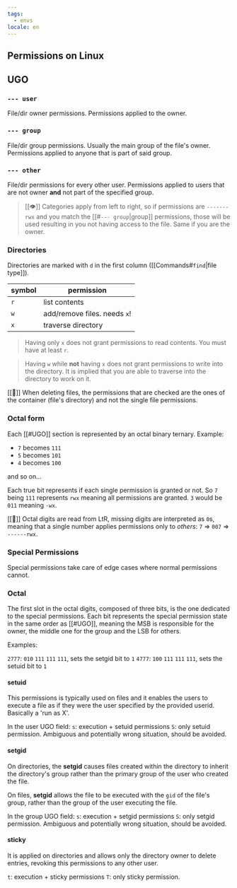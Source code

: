 ```yaml
---
tags:
  - envs
locale: en
---
```


## Permissions on Linux

## UGO

### `--- user`

File/dir owner permissions. Permissions applied to the owner.

### `--- group`

File/dir group permissions. Usually the main group of the file's owner. Permissions applied to anyone that is part of said group.

### `--- other`

File/dir permissions for every other user. Permissions applied to users that are not owner **and** not part of the specified group.

> [[👁️]] Categories apply from left to right, so if permissions are `-------rwx` and you match the [[#`--- group`|group]] permissions, those will be used resulting in you not having access to the file. Same if you are the owner.

### Directories

Directories are marked with `d` in the first column ([[Commands#`find`|file type]]).

| symbol | permission                   |
| ------ | ---------------------------- |
| `r`    | list contents                |
| `w`    | add/remove files. needs `x`! |
| `x`    | traverse directory           |

> Having only `x` does not grant permissions to read contents. You must have at least `r`.

> Having `w` while **not** having `x` does not grant permissions to write into the directory. It is implied that you are able to traverse into the directory to work on it.

[[🚨]] When deleting files, the permissions that are checked are the ones of the container (file's directory) and not the single file permissions.

### Octal form

Each [[#UGO]] section is represented by an octal binary ternary. Example:

- `7` becomes `111`
- `5` becomes `101`
- `4` becomes `100`

and so on...

Each true bit represents if each single permission is granted or not. So `7` being `111` represents `rwx` meaning all permissions are granted. `3` would be `011` meaning `-wx`.

[[🚨]] Octal digits are read from LtR, missing digits are interpreted as `0`s, meaning that a single number applies permissions only to _others_: `7` => `007` => `------rwx`.

### Special Permissions

Special permissions take care of edge cases where normal permissions cannot.

### Octal

The first slot in the octal digits, composed of three bits, is the one dedicated to the special permissions. Each bit represents the special permission state in the same order as [[#UGO]], meaning the MSB is responsible for the owner, the middle one for the group and the LSB for others.

Examples:

`2777`: `010` `111` `111` `111`, sets the setgid bit to `1`
`4777`: `100` `111` `111` `111`, sets the setuid bit to `1`

#### setuid

This permissions is typically used on files and it enables the users to execute a file as if they were the user specified by the provided userid. Basically a 'run as X'.

In the user UGO field:
`s`: execution + setuid permissions
`S`: only setuid permission. Ambiguous and potentially wrong situation, should be avoided.

#### setgid

On directories, the **setgid** causes files created within the directory to inherit the directory's group rather than the primary group of the user who created the file.

On files, **setgid** allows the file to be executed with the `gid` of the file's group, rather than the group of the user executing the file.

In the group UGO field:
`s`: execution + setgid permissions
`S`: only setgid permission. Ambiguous and potentially wrong situation, should be avoided.

#### sticky

It is applied on directories and allows only the directory owner to delete entries, revoking this permissions to any other user.

`t`: execution + sticky permissions
`T`: only sticky permission.
